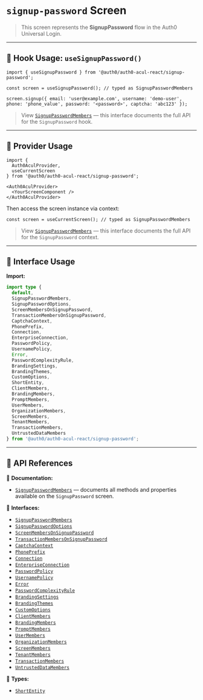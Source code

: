 # `signup-password` Screen

> This screen represents the **SignupPassword** flow in the Auth0 Universal Login.

---

## 🔹 Hook Usage: `useSignupPassword()`

```tsx
import { useSignupPassword } from '@auth0/auth0-acul-react/signup-password';

const screen = useSignupPassword(); // typed as SignupPasswordMembers

screen.signup({ email: 'user@example.com', username: 'demo-user', phone: 'phone_value', password: '<password>', captcha: 'abc123' });
```

> View [`SignupPasswordMembers`](https://auth0.github.io/universal-login/interfaces/Classes.SignupPasswordMembers.html) — this interface documents the full API for the `SignupPassword` hook.

---

## 🔹 Provider Usage

```tsx
import {
  Auth0AculProvider,
  useCurrentScreen
} from '@auth0/auth0-acul-react/signup-password';

<Auth0AculProvider>
  <YourScreenComponent />
</Auth0AculProvider>
```

Then access the screen instance via context:

```tsx
const screen = useCurrentScreen(); // typed as SignupPasswordMembers
```

> View [`SignupPasswordMembers`](https://auth0.github.io/universal-login/interfaces/Classes.SignupPasswordMembers.html) — this interface documents the full API for the `SignupPassword` context.

---

## 🔹 Interface Usage

**Import:**

```ts
import type {
  default,
  SignupPasswordMembers,
  SignupPasswordOptions,
  ScreenMembersOnSignupPassword,
  TransactionMembersOnSignupPassword,
  CaptchaContext,
  PhonePrefix,
  Connection,
  EnterpriseConnection,
  PasswordPolicy,
  UsernamePolicy,
  Error,
  PasswordComplexityRule,
  BrandingSettings,
  BrandingThemes,
  CustomOptions,
  ShortEntity,
  ClientMembers,
  BrandingMembers,
  PromptMembers,
  UserMembers,
  OrganizationMembers,
  ScreenMembers,
  TenantMembers,
  TransactionMembers,
  UntrustedDataMembers
} from '@auth0/auth0-acul-react/signup-password';
```

---

## 🔸 API References

📝 **Documentation:**  
- [`SignupPasswordMembers`](https://auth0.github.io/universal-login/interfaces/Classes.SignupPasswordMembers.html) — documents all methods and properties available on the `SignupPassword` screen.

📃 **Interfaces:**
- [`SignupPasswordMembers`](https://auth0.github.io/universal-login/interfaces/Classes.SignupPasswordMembers.html)
- [`SignupPasswordOptions`](https://auth0.github.io/universal-login/interfaces/Classes.SignupPasswordOptions.html)
- [`ScreenMembersOnSignupPassword`](https://auth0.github.io/universal-login/interfaces/Classes.ScreenMembersOnSignupPassword.html)
- [`TransactionMembersOnSignupPassword`](https://auth0.github.io/universal-login/interfaces/Classes.TransactionMembersOnSignupPassword.html)
- [`CaptchaContext`](https://auth0.github.io/universal-login/interfaces/Classes.CaptchaContext.html)
- [`PhonePrefix`](https://auth0.github.io/universal-login/interfaces/Classes.PhonePrefix.html)
- [`Connection`](https://auth0.github.io/universal-login/interfaces/Classes.Connection.html)
- [`EnterpriseConnection`](https://auth0.github.io/universal-login/interfaces/Classes.EnterpriseConnection.html)
- [`PasswordPolicy`](https://auth0.github.io/universal-login/interfaces/Classes.PasswordPolicy.html)
- [`UsernamePolicy`](https://auth0.github.io/universal-login/interfaces/Classes.UsernamePolicy.html)
- [`Error`](https://auth0.github.io/universal-login/interfaces/Classes.Error.html)
- [`PasswordComplexityRule`](https://auth0.github.io/universal-login/interfaces/Classes.PasswordComplexityRule.html)
- [`BrandingSettings`](https://auth0.github.io/universal-login/interfaces/Classes.BrandingSettings.html)
- [`BrandingThemes`](https://auth0.github.io/universal-login/interfaces/Classes.BrandingThemes.html)
- [`CustomOptions`](https://auth0.github.io/universal-login/interfaces/Classes.CustomOptions.html)
- [`ClientMembers`](https://auth0.github.io/universal-login/interfaces/Classes.ClientMembers.html)
- [`BrandingMembers`](https://auth0.github.io/universal-login/interfaces/Classes.BrandingMembers.html)
- [`PromptMembers`](https://auth0.github.io/universal-login/interfaces/Classes.PromptMembers.html)
- [`UserMembers`](https://auth0.github.io/universal-login/interfaces/Classes.UserMembers.html)
- [`OrganizationMembers`](https://auth0.github.io/universal-login/interfaces/Classes.OrganizationMembers.html)
- [`ScreenMembers`](https://auth0.github.io/universal-login/interfaces/Classes.ScreenMembers.html)
- [`TenantMembers`](https://auth0.github.io/universal-login/interfaces/Classes.TenantMembers.html)
- [`TransactionMembers`](https://auth0.github.io/universal-login/interfaces/Classes.TransactionMembers.html)
- [`UntrustedDataMembers`](https://auth0.github.io/universal-login/interfaces/Classes.UntrustedDataMembers.html)


📃 **Types:**
- [`ShortEntity`](https://auth0.github.io/universal-login/types/Classes.ShortEntity.html)
